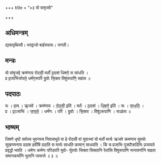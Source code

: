 +++
title = "०३ यो वामृजवे"

+++
## अधिमन्त्रम्
द्यावापृथिव्यौ। भरद्वाजो बार्हस्पत्यः। जगती।

## मन्त्रः
यो वा॑मृ॒जवे॒ क्रम॑णाय रोदसी॒ मर्तो॑ द॒दाश॑ धिषणे॒ स सा॑धति ।  
प्र प्र॒जाभि॑र्जायते॒ धर्म॑ण॒स्परि॑ यु॒वोः सि॒क्ता विषु॑रूपाणि॒ सव्र॑ता ॥

## पदपाठः
यः । वा॒म् । ऋ॒जवे॑ । क्रम॑णाय । रो॒द॒सी॒ इति॑ । मर्तः॑ । द॒दाश॑ । धि॒ष॒णे॒ इति॑ । सः । सा॒ध॒ति॒ ।  
प्र । प्र॒ऽजाभिः॑ । जा॒य॒ते॒ । धर्म॑णः । परि॑ । यु॒वोः । सि॒क्ता । विषु॑ऽरूपाणि । सऽव्र॑ता ॥

## भाष्यम्
धिषणे धृष्टे सर्वस्य भुवनस्य निवासभूते वा हे रोदसी वां युवाभ्यां यो मर्तो मर्त्यः ऋजवे क्रमणाय युवयोः सुखगमनाय ददाश हवींषि ददाति स मर्त्यः साधति कामान् साधयति । किं च प्रजाभिः पुत्रपौत्रादिभिः प्रजायते प्रवृद्धो भवति । धर्मणः कर्मणः परिउपरि युवो- र्युवयोः सिक्ता सिक्तानि रेतांसि विषुरूपाणि नानावर्णानि सव्रता समानकर्माणि भुतानि जायन्ते ॥ ३ ॥